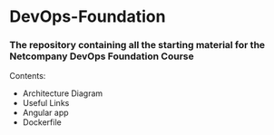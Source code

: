 # DevOps-Foundation

### The repository containing all the starting material for the Netcompany DevOps Foundation Course

Contents:
- Architecture Diagram
- Useful Links
- Angular app
- Dockerfile
